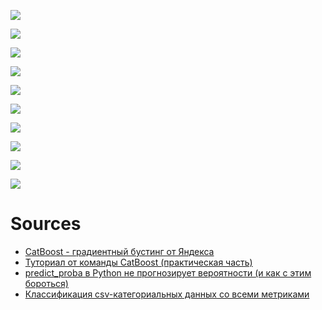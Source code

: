 ![](https://raw.githubusercontent.com/unton3ton/Door-de-bomen-het-bos-niet-meer-zien/main/42.jpg)

![](https://raw.githubusercontent.com/unton3ton/Door-de-bomen-het-bos-niet-meer-zien/main/corr_taxi_matrix.png)

![](https://raw.githubusercontent.com/unton3ton/Door-de-bomen-het-bos-niet-meer-zien/main/Training_Progress_Taxi_Matrix.png)

![](https://raw.githubusercontent.com/unton3ton/Door-de-bomen-het-bos-niet-meer-zien/main/Confusion_Taxi_Matrix.png)

![](https://raw.githubusercontent.com/unton3ton/Door-de-bomen-het-bos-niet-meer-zien/main/Feature_taxi.png)

![](https://raw.githubusercontent.com/unton3ton/Door-de-bomen-het-bos-niet-meer-zien/main/ROC-taxi.png)

![](https://raw.githubusercontent.com/unton3ton/Door-de-bomen-het-bos-niet-meer-zien/main/calibration_curve.png)

![](https://raw.githubusercontent.com/unton3ton/Door-de-bomen-het-bos-niet-meer-zien/main/calibration_curve_forest_logreg.png)

![](https://raw.githubusercontent.com/unton3ton/Door-de-bomen-het-bos-niet-meer-zien/main/calibration_curve_forest_isoreg.png)

![](https://raw.githubusercontent.com/unton3ton/Door-de-bomen-het-bos-niet-meer-zien/main/newyork.jpg)

# Sources

* [CatBoost - градиентный бустинг от Яндекса](https://www.youtube.com/watch?v=UYDwhuyWYSo&t=1281s)
* [Туториал от команды CatBoost (практическая часть)](https://www.youtube.com/watch?v=wQt4kgAOgV0)
* [predict_proba в Python не прогнозирует вероятности (и как с этим бороться)](https://habr.com/ru/companies/otus/articles/573924/)
* [Классификация csv-категориальных данных со всеми метриками](https://notabug.org/Tonypythony/csv_pandas_and_catboost)
